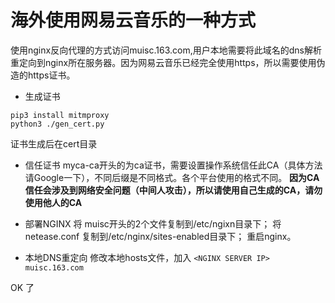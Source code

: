 # 海外使用网易云音乐的一种方式
使用nginx反向代理的方式访问muisc.163.com,用户本地需要将此域名的dns解析重定向到nginx所在服务器。因为网易云音乐已经完全使用https，所以需要使用伪造的https证书。

* 生成证书
```
pip3 install mitmproxy
python3 ./gen_cert.py
```

   证书生成后在cert目录

* 信任证书
myca-ca开头的为ca证书，需要设置操作系统信任此CA（具体方法请Google一下），不同后缀是不同格式。各个平台使用的格式不同。
**因为CA信任会涉及到网络安全问题（中间人攻击），所以请使用自己生成的CA，请勿使用他人的CA**

* 部署NGINX
将 muisc开头的2个文件复制到/etc/ngixn目录下；
将 netease.conf 复制到/etc/nginx/sites-enabled目录下；
重启nginx。

* 本地DNS重定向
修改本地hosts文件，加入
```<NGINX SERVER IP> muisc.163.com```

OK 了
